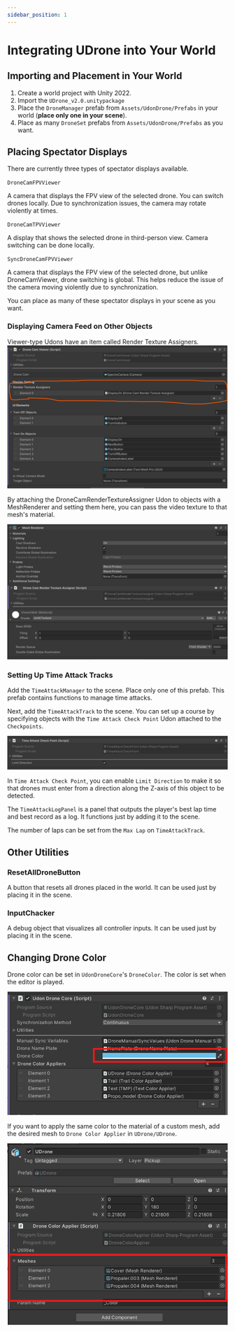 ```yaml
---
sidebar_position: 1
---
```


# Integrating UDrone into Your World

## Importing and Placement in Your World

1. Create a world project with Unity 2022.
1. Import the `UDrone_v2.0.unitypackage`
1. Place the `DroneManager` prefab from `Assets/UdonDrone/Prefabs` in your world (**place only one in your scene**).
1. Place as many `DroneSet` prefabs from `Assets/UdonDrone/Prefabs` as you want.

## Placing Spectator Displays

There are currently three types of spectator displays available.

`DroneCamFPVViewer`

A camera that displays the FPV view of the selected drone. You can switch drones locally. Due to synchronization issues, the camera may rotate violently at times.

`DroneCamTPVViewer`

A display that shows the selected drone in third-person view. Camera switching can be done locally.

`SyncDroneCamFPVViewer`

A camera that displays the FPV view of the selected drone, but unlike DroneCamViewer, drone switching is global. This helps reduce the issue of the camera moving violently due to synchronization.

You can place as many of these spectator displays in your scene as you want.

### Displaying Camera Feed on Other Objects

Viewer-type Udons have an item called Render Texture Assigners.
![](img/image3.png)

By attaching the DroneCamRenderTextureAssigner Udon to objects with a MeshRenderer and setting them here, you can pass the video texture to that mesh's material.

![](img/image6.png)

### Setting Up Time Attack Tracks

Add the `TimeAttackManager` to the scene. Place only one of this prefab. This prefab contains functions to manage time attacks.

Next, add the `TimeAttackTrack` to the scene. You can set up a course by specifying objects with the `Time Attack Check Point` Udon attached to the `Checkpoints`.

![](img/image5.png)

In `Time Attack Check Point`, you can enable `Limit Direction` to make it so that drones must enter from a direction along the Z-axis of this object to be detected.

The `TimeAttackLogPanel` is a panel that outputs the player's best lap time and best record as a log. It functions just by adding it to the scene.

The number of laps can be set from the `Max Lap` on `TimeAttackTrack`.

## Other Utilities

### ResetAllDroneButton
A button that resets all drones placed in the world. It can be used just by placing it in the scene.

### InputChacker
A debug object that visualizes all controller inputs.
It can be used just by placing it in the scene.

## Changing Drone Color
Drone color can be set in `UdonDroneCore`'s `DroneColor`. The color is set when the editor is played.

![](img/image1.png)

If you want to apply the same color to the material of a custom mesh, add the desired mesh to `Drone Color Applier` in `UDrone/UDrone`.

![](img/image7.png)
